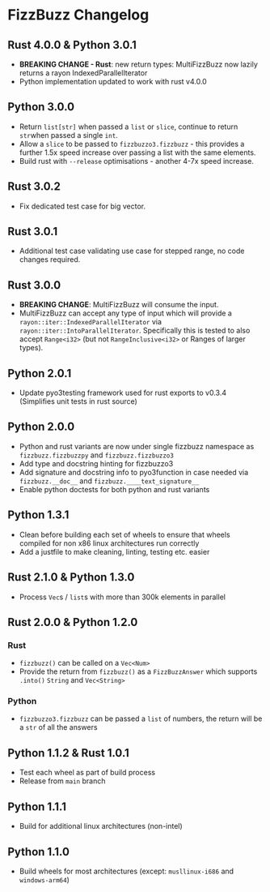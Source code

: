 # FizzBuzz Changelog

## Rust 4.0.0 & Python 3.0.1

- **BREAKING CHANGE - Rust**: new return types: MultiFizzBuzz now lazily returns a rayon IndexedParallelIterator
- Python implementation updated to work with rust v4.0.0

## Python 3.0.0

- Return `list[str]` when passed a `list` or `slice`, continue to return `str`when passed a single `int`.
- Allow a `slice` to be passed to `fizzbuzzo3.fizzbuzz` - this provides a further 1.5x speed increase over passing a list with the same elements.
- Build rust with `--release` optimisations - another 4-7x speed increase.

## Rust 3.0.2

- Fix dedicated test case for big vector.

## Rust 3.0.1

- Additional test case validating use case for stepped range, no code changes required.

## Rust 3.0.0

- **BREAKING CHANGE**: MultiFizzBuzz will consume the input.
- MultiFizzBuzz can accept any type of input which will provide a `rayon::iter::IndexedParallelIterator` via `rayon::iter::IntoParallelIterator`. Specifically this is tested to also accept `Range<i32>` (but not `RangeInclusive<i32>` or Ranges of larger types).

## Python 2.0.1

- Update pyo3testing framework used for rust exports to v0.3.4 (Simplifies unit tests in rust source)

## Python 2.0.0

- Python and rust variants are now under single fizzbuzz namespace as `fizzbuzz.fizzbuzzpy` and `fizzbuzz.fizzbuzzo3`
- Add type and docstring hinting for fizzbuzzo3
- Add signature and docstring info to pyo3function in case needed via `fizzbuzz.__doc__` and `fizzbuzz.____text_signature__`
- Enable python doctests for both python and rust variants

## Python 1.3.1

- Clean before building each set of wheels to ensure that wheels compiled for non x86 linux architectures run correctly
- Add a justfile to make cleaning, linting, testing etc. easier

## Rust 2.1.0 & Python 1.3.0

- Process `Vec`s / `list`s with more than 300k elements in parallel

## Rust 2.0.0 & Python 1.2.0

### Rust

- `fizzbuzz()` can be called on a `Vec<Num>`
- Provide the return from `fizzbuzz()` as a `FizzBuzzAnswer` which supports `.into()` `String` and `Vec<String>`

### Python

- `fizzbuzzo3.fizzbuzz` can be passed a `list` of numbers, the return will be a `str` of all the answers

## Python 1.1.2 & Rust 1.0.1

- Test each wheel as part of build process
- Release from `main` branch

## Python 1.1.1

- Build for additional linux architectures (non-intel)

## Python 1.1.0

- Build wheels for most architectures (except: `musllinux-i686` and `windows-arm64`)
